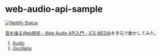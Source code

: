# web-audio-api-sample

[![Netlify Status](https://api.netlify.com/api/v1/badges/2911323c-8b31-4d0e-9136-c3192eb8e2a8/deploy-status)](https://app.netlify.com/sites/vigilant-hypatia-3fd388/deploys)

[音を操るWeb技術 - Web Audio API入門 - ICS MEDIA](https://ics.media/entry/200427/)を手元で動かしてみた。

1. [Audio](https://vigilant-hypatia-3fd388.netlify.app/app/audio/index.html)
2. [Oscillator](https://vigilant-hypatia-3fd388.netlify.app/app/oscillator/index.html)
